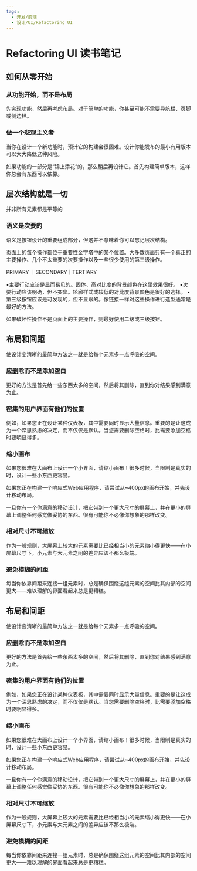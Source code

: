 ```yaml
---
tags:
  - 开发/前端
  - 设计/UI/Refactoring UI
---
```


# Refactoring UI 读书笔记

## 如何从零开始

### 从功能开始，而不是布局

先实现功能，然后再考虑布局。对于简单的功能，你甚至可能不需要导航栏、页脚或侧边栏。

### 做一个悲观主义者

当你在设计一个新功能时，预计它的构建会很困难。设计你能发布的最小有用版本可以大大降低这种风险。

如果功能的一部分是“锦上添花”的，那么稍后再设计它。首先构建简单版本，这样你总会有东西可以依靠。

## 层次结构就是一切

并非所有元素都是平等的

### 语义是次要的

语义是按钮设计的重要组成部分，但这并不意味着你可以忘记层次结构。

页面上的每个操作都位于重要性金字塔中的某个位置。大多数页面只有一个真正的主要操作、几个不太重要的次要操作以及一些很少使用的第三级操作。

PRIMARY ｜SECONDARY｜TERTIARY

•主要行动应该是显而易见的。固体、高对比度的背景颜色在这里效果很好。
•次要行动应该明确，但不突出。轮廓样式或较低的对比度背景颜色是很好的选择。
•第三级按钮应该是可发现的，但不显眼的。像链接一样对这些操作进行造型通常是最好的方法。

如果破坏性操作不是页面上的主要操作，则最好使用二级或三级按钮。

## 布局和间距

使设计变清晰的最简单方法之一就是给每个元素多一点呼吸的空间。

### 应删除而不是添加空白

更好的方法是首先给一些东西太多的空间，然后将其删除，直到你对结果感到满意为止。

### 密集的用户界面有他们的位置

例如，如果您正在设计某种仪表板，其中需要同时显示大量信息。重要的是让这成为一个深思熟虑的决定，而不仅仅是默认。当您需要删除空格时，比需要添加空格时要明显得多。


### 缩小画布

如果您很难在大画布上设计一个小界面，请缩小画布！很多时候，当限制是真实的时，设计一些小东西更容易。

如果您正在构建一个响应式Web应用程序，请尝试从~400px的画布开始，并先设计移动布局。

一旦你有一个你满意的移动设计，把它带到一个更大尺寸的屏幕上，并在更小的屏幕上调整任何感觉像妥协的东西。很有可能你不必像你想象的那样改变。

### 相对尺寸不可缩放

作为一般规则，大屏幕上较大的元素需要比已经相当小的元素缩小得更快——在小屏幕尺寸下，小元素与大元素之间的差异应该不那么极端。

### 避免模糊的间距

每当你依靠间距来连接一组元素时，总是确保围绕这组元素的空间比其内部的空间更大——难以理解的界面看起来总是更糟糕。


## 布局和间距

使设计变清晰的最简单方法之一就是给每个元素多一点呼吸的空间。

### 应删除而不是添加空白

更好的方法是首先给一些东西太多的空间，然后将其删除，直到你对结果感到满意为止。

### 密集的用户界面有他们的位置

例如，如果您正在设计某种仪表板，其中需要同时显示大量信息。重要的是让这成为一个深思熟虑的决定，而不仅仅是默认。当您需要删除空格时，比需要添加空格时要明显得多。


### 缩小画布

如果您很难在大画布上设计一个小界面，请缩小画布！很多时候，当限制是真实的时，设计一些小东西更容易。

如果您正在构建一个响应式Web应用程序，请尝试从~400px的画布开始，并先设计移动布局。

一旦你有一个你满意的移动设计，把它带到一个更大尺寸的屏幕上，并在更小的屏幕上调整任何感觉像妥协的东西。很有可能你不必像你想象的那样改变。

### 相对尺寸不可缩放

作为一般规则，大屏幕上较大的元素需要比已经相当小的元素缩小得更快——在小屏幕尺寸下，小元素与大元素之间的差异应该不那么极端。

### 避免模糊的间距

每当你依靠间距来连接一组元素时，总是确保围绕这组元素的空间比其内部的空间更大——难以理解的界面看起来总是更糟糕。

